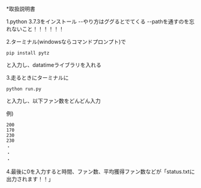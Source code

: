 *取扱説明書

1.python 3.7.3をインストール
--やり方はググるとでてくる
--pathを通すのを忘れないこと！！！！！！

2.ターミナル(windowsならコマンドプロンプト)で

```
pip install pytz
```

と入力し、datatimeライブラリを入れる

3.走るときにターミナルに

```
python run.py
```

と入力し、以下ファン数をどんどん入力

例)

```
200
170
230
230
・
・
・
```

4.最後に0を入力すると時間、ファン数、平均獲得ファン数などが「status.txtに出力されます！！」
